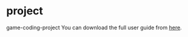 # project
game-coding-project
You can download the full user guide from [here](./project-documentation.pdf).
